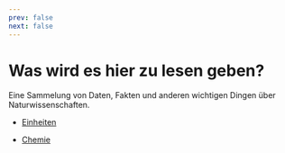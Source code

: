 ```yaml
---
prev: false
next: false
---
```


# Was wird es hier zu lesen geben?

Eine Sammelung von Daten, Fakten und anderen wichtigen Dingen über Naturwissenschaften.

- [Einheiten](einheiten)

- [Chemie](chemie/)

